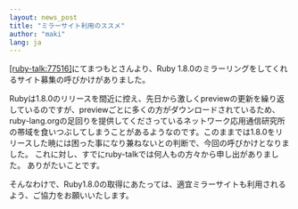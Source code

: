 ```yaml
---
layout: news_post
title: "ミラーサイト利用のススメ"
author: "maki"
lang: ja
---
```


[\[ruby-talk:77516\]][1]にてまつもとさんより、Ruby
1.8.0のミラーリングをしてくれるサイト募集の呼びかけがありました。

Rubyは1.8.0のリリースを間近に控え、先日から激しくpreviewの更新を繰り返しているのですが、previewごとに多くの方がダウンロードされているため、ruby-lang.orgの足回りを提供してくださっているネットワーク応用通信研究所の帯域を食いつぶしてしまうことがあるようなのです。このままでは1.8.0をリリースした暁には困った事になり兼ねないとの判断で、今回の呼びかけとなりました。
これに対し、すでにruby-talkでは何人もの方々から申し出がありました。 ありがたいことです。

そんなわけで、Ruby1.8.0の取得にあたっては、適宜ミラーサイトも利用されるよう、ご協力をお願いいたします。



[1]: http://www.ruby-talk.com/cgi-bin/vframe.rb/ruby/ruby-talk/77516?77362-77744 
